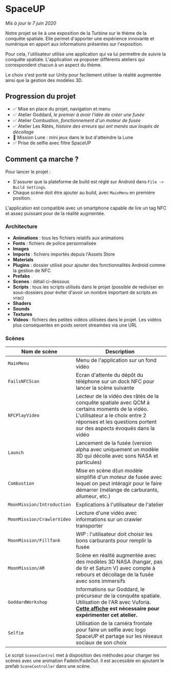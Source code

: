# SpaceUP

*Mis à jour le 7 juin 2020*

Notre projet se lie à une exposition de la Turbine sur le thème de la conquête spatiale. 
Elle permet d'apporter une expérience innovante et numérique en apport aux informations présentes sur l'exposition.

Pour cela, l'utilisateur utilise une application qui va lui permettre de suivre la conquête spatiale.
L'application va proposer différents ateliers qui correspondent chacun à un aspect du thème.

Le choix s'est porté sur Unity pour facilement utiliser la réalité augmentée ainsi que la gestion des modèles 3D.

## Progression du projet

- ✅ Mise en place du projet, navigation et menu
- ✅ Atelier Goddard, *le premier à avoir l'idée de créer une fusée*
- ✅ Atelier Combustion, *fonctionnement d'un moteur de fusée*
- ✅ Atelier Les Râtés, *histoire des erreurs qui ont menés aux loupés de décollage*
- 🔨 Mission Lune : mini jeux dans le but d'atteindre la Lune
- ✅ Prise de selfie avec filtre SpaceUP

## Comment ça marche ?

Pour lancer le projet : 
- S'assurer que la plateforme de build est réglé sur Android dans `File -> Build Settings`. 
- Chaque scène doit être ajouter au build, avec `MainMenu` en première position.

L'application est compatible avec un smartphone capable de lire un tag NFC et assez puissant pour de la réalité augmentée.

### Architecture

- **Animations** : tous les fichiers relatifs aux animations
- **Fonts** : fichiers de police personnalisée
- **Images**
- **Imports** : fichiers importés depuis l'Assets Store
- **Materials**
- **Plugins** : dossier utilisé pour ajouter des fonctionnalités Android comme la gestion de NFC
- **Prefabs**
- **Scenes** : détail ci-dessous
- **Scripts** : tous les scripts utilisés dans le projet (possible de rediviser en sous-dossiers pour éviter d'avoir un nombre important de scripts en vrac)
- **Shaders**
- **Sounds** 
- **Textures**
- **Videos** : fichiers des petites vidéos utilisées dans le projet. Les vidéos plus conséquentes en poids seront streamées via une URL


### Scènes

| Nom de scène   | Description                                                                                                                                           |
|----------------|-------------------------------------------------------------------------------------------------------------------------------------------------------|
| `MainMenu`     | Menu de l'application sur un fond vidéo                                                                                                               |
| `FailsNFCScan` | Ecran d'attente du dépôt du téléphone sur un dock NFC pour lancer la scène suivante                                                                           |
| `NFCPlayVideo` | Lecteur de la vidéo des râtés de la conquête spatiale avec QCM à certains moments de la vidéo. L'utilisateur a le choix entre 2 réponses et les questions portent sur des aspects évoqués dans la vidéo  |
| `Launch`       | Lancement de la fusée (version alpha avec uniquement un modèle 3D qui décolle avec sons NASA et particules)                                           |
| `Combustion`   | Mise en scène d(un modèle simplifié d'un moteur de fusée avec lequel on peut intéragir pour le faire démarrer (mélange de carburants, allumeur, etc.) |
| `MoonMission/Introduction`   | Explications à l'utilisateur de l'atelier |
| `MoonMission/CrawlerVideo`   | Lecture d'une vidéo avec informations sur un crawler transporter |
| `MoonMission/FillTank`   | *WIP* : l'utilisateur doit choisir les bons carburants pour remplir la fusée |
| `MoonMission/AR`   | Scène en réalité augmentée avec des modèles 3D NASA (hangar, pas de tir et Saturn V) avec compte à rebours et décollage de la fusée avec sons immersifs |
| `GoddardWorkshop`   | Informations sur Goddard, le précurseur de la conquête spatiale. Utilisation de l'AR avec Vuforia. **[Cette affiche](https://i.imgur.com/KD9xl6e.jpg) est nécessaire pour expérimenter cet atelier.** |
| `Selfie`   | Utilisation de la caméra frontale pour faire un selfie avec logo SpaceUP et partage sur les réseaux sociaux de son choix |

Le script `ScenesControl` met à disposition des méthodes pour charger les scènes avec une animation FadeIn/FadeOut. Il est accessible en ajoutant le prefab `SceneController` dans une scène.
